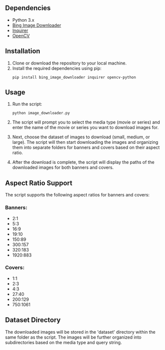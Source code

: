 ## Dependencies

- Python 3.x
- [Bing Image Downloader](https://pypi.org/project/bing-image-downloader/)
- [Inquirer](https://pypi.org/project/inquirer/)
- [OpenCV](https://pypi.org/project/opencv-python/)

## Installation

1. Clone or download the repository to your local machine.
2. Install the required dependencies using pip:
   ```
   pip install bing_image_downloader inquirer opencv-python
   ```

## Usage

1. Run the script:

   ```
   python image_downloader.py
   ```

2. The script will prompt you to select the media type (movie or series) and enter the name of the movie or series you want to download images for.

3. Next, choose the dataset of images to download (small, medium, or large). The script will then start downloading the images and organizing them into separate folders for banners and covers based on their aspect ratio.

4. After the download is complete, the script will display the paths of the downloaded images for both banners and covers.

## Aspect Ratio Support

The script supports the following aspect ratios for banners and covers:

### Banners:

- 2:1
- 5:3
- 16:9
- 19:10
- 150:89
- 300:157
- 320:183
- 1920:883

### Covers:

- 1:1
- 2:3
- 4:3
- 27:40
- 200:129
- 750:1061

## Dataset Directory

The downloaded images will be stored in the 'dataset' directory within the same folder as the script. The images will be further organized into subdirectories based on the media type and query string.
